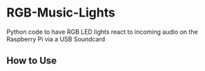 # RGB-Music-Lights
Python code to have RGB LED lights react to incoming audio on the Raspberry Pi via a USB Soundcard

## How to Use
